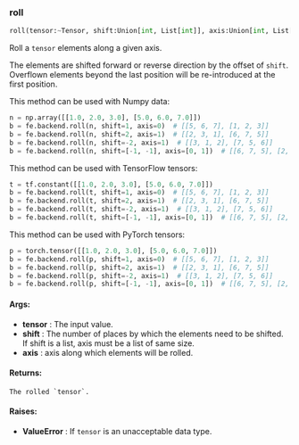 

### roll
```python
roll(tensor:~Tensor, shift:Union[int, List[int]], axis:Union[int, List[int]]) -> ~Tensor
```
Roll a `tensor` elements along a given axis.

The elements are shifted forward or reverse direction by the offset of `shift`. Overflown elements beyond the last
position will be re-introduced at the first position.

This method can be used with Numpy data:
```python
n = np.array([[1.0, 2.0, 3.0], [5.0, 6.0, 7.0]])
b = fe.backend.roll(n, shift=1, axis=0)  # [[5, 6, 7], [1, 2, 3]]
b = fe.backend.roll(n, shift=2, axis=1)  # [[2, 3, 1], [6, 7, 5]]
b = fe.backend.roll(n, shift=-2, axis=1)  # [[3, 1, 2], [7, 5, 6]]
b = fe.backend.roll(n, shift=[-1, -1], axis=[0, 1])  # [[6, 7, 5], [2, 3, 1]]
```

This method can be used with TensorFlow tensors:
```python
t = tf.constant([[1.0, 2.0, 3.0], [5.0, 6.0, 7.0]])
b = fe.backend.roll(t, shift=1, axis=0)  # [[5, 6, 7], [1, 2, 3]]
b = fe.backend.roll(t, shift=2, axis=1)  # [[2, 3, 1], [6, 7, 5]]
b = fe.backend.roll(t, shift=-2, axis=1)  # [[3, 1, 2], [7, 5, 6]]
b = fe.backend.roll(t, shift=[-1, -1], axis=[0, 1])  # [[6, 7, 5], [2, 3, 1]]
```

This method can be used with PyTorch tensors:
```python
p = torch.tensor([[1.0, 2.0, 3.0], [5.0, 6.0, 7.0]])
b = fe.backend.roll(p, shift=1, axis=0)  # [[5, 6, 7], [1, 2, 3]]
b = fe.backend.roll(p, shift=2, axis=1)  # [[2, 3, 1], [6, 7, 5]]
b = fe.backend.roll(p, shift=-2, axis=1)  # [[3, 1, 2], [7, 5, 6]]
b = fe.backend.roll(p, shift=[-1, -1], axis=[0, 1])  # [[6, 7, 5], [2, 3, 1]]
```


#### Args:

* **tensor** :  The input value.
* **shift** :  The number of places by which the elements need to be shifted. If shift is a list, axis must be a list of        same size.
* **axis** :  axis along which elements will be rolled.

#### Returns:
    The rolled `tensor`.

#### Raises:

* **ValueError** :  If `tensor` is an unacceptable data type.